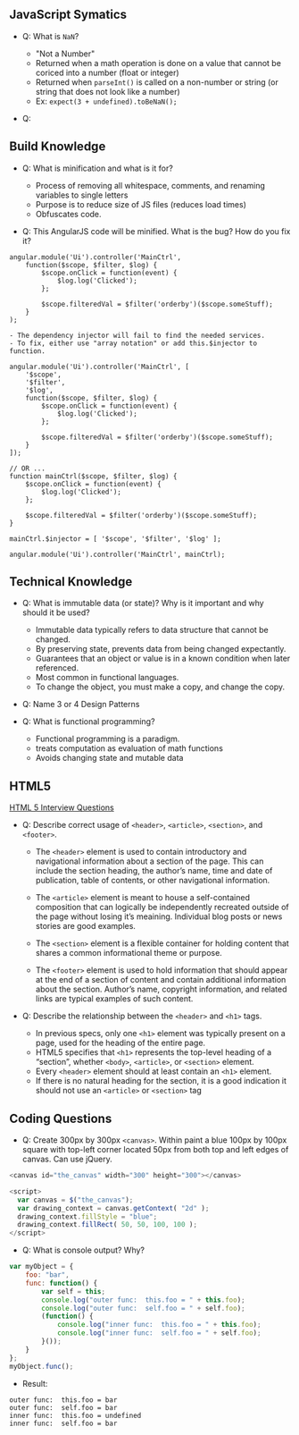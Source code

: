 ## JavaScript Symatics

- Q: What is `NaN`?
    - "Not a Number"
    - Returned when a math operation is done on a value that cannot be coriced into a number (float or integer)
    - Returned when `parseInt()` is called on a non-number or string (or string that does not look like a number)
    - Ex: `expect(3 + undefined).toBeNaN();`

- Q:

## Build Knowledge

- Q: What is minification and what is it for?
   - Process of removing all whitespace, comments, and renaming variables to single letters
   - Purpose is to reduce size of JS files (reduces load times)
   - Obfuscates code.

- Q: This AngularJS code will be minified. What is the bug? How do you fix it?
```
angular.module('Ui').controller('MainCtrl',
    function($scope, $filter, $log) {
        $scope.onClick = function(event) {
            $log.log('Clicked');
        };

        $scope.filteredVal = $filter('orderby')($scope.someStuff);
    }
);
```

    - The dependency injector will fail to find the needed services.
    - To fix, either use "array notation" or add this.$injector to function.

```
angular.module('Ui').controller('MainCtrl', [
    '$scope',
    '$filter',
    '$log',
    function($scope, $filter, $log) {
        $scope.onClick = function(event) {
            $log.log('Clicked');
        };

        $scope.filteredVal = $filter('orderby')($scope.someStuff);
    }
]);

// OR ...
function mainCtrl($scope, $filter, $log) {
    $scope.onClick = function(event) {
        $log.log('Clicked');
    };

    $scope.filteredVal = $filter('orderby')($scope.someStuff);
}

mainCtrl.$injector = [ '$scope', '$filter', '$log' ];

angular.module('Ui').controller('MainCtrl', mainCtrl);

```

## Technical Knowledge

- Q: What is immutable data (or state)? Why is it important and why should it be used?
    - Immutable data typically refers to data structure that cannot be changed.
    - By preserving state, prevents data from being changed expectantly.
    - Guarantees that an object or value is in a known condition when later referenced.
    - Most common in functional languages.
    - To change the object, you must make a copy, and change the copy.

- Q: Name 3 or 4 Design Patterns


- Q: What is functional programming?
   - Functional programming is a paradigm.
   - treats computation as evaluation of math functions
   - Avoids changing state and mutable data

## HTML5
[HTML 5 Interview Questions](http://www.toptal.com/html5/interview-questions)

- Q: Describe correct usage of `<header>`, `<article>`, `<section>`, and `<footer>`.
    - The `<header>` element is used to contain introductory and navigational information about a section of the page. This can include the section heading, the author’s name, time and date of publication, table of contents, or other navigational information.

    - The `<article>` element is meant to house a self-contained composition that can logically be independently recreated outside of the page without losing it’s meaining. Individual blog posts or news stories are good examples.

    - The `<section>` element is a flexible container for holding content that shares a common informational theme or purpose.

    - The `<footer>` element is used to hold information that should appear at the end of a section of content and contain additional information about the section. Author’s name, copyright information, and related links are typical examples of such content.

- Q: Describe the relationship between the `<header>` and `<h1>` tags.
    - In previous specs, only one `<h1>` element was typically present on a page, used for the heading of the entire page.
    - HTML5 specifies that `<h1>` represents the top-level heading of a “section”, whether `<body>`, `<article>`, or `<section>` element.
    - Every `<header>` element should at least contain an `<h1>` element.
    - If there is no natural heading for the section, it is a good indication it should not use an `<article>` or `<section>` tag

## Coding Questions

- Q: Create 300px by 300px `<canvas>`. Within paint a blue 100px by 100px square with top-left corner located 50px from both top and left edges of canvas. Can use jQuery.

```JavaScript
<canvas id="the_canvas" width="300" height="300"></canvas>

<script>
  var canvas = $("the_canvas");
  var drawing_context = canvas.getContext( "2d" );
  drawing_context.fillStyle = "blue";
  drawing_context.fillRect( 50, 50, 100, 100 );
</script>
```

- Q: What is console output? Why?

```JavaScript
var myObject = {
    foo: "bar",
    func: function() {
        var self = this;
        console.log("outer func:  this.foo = " + this.foo);
        console.log("outer func:  self.foo = " + self.foo);
        (function() {
            console.log("inner func:  this.foo = " + this.foo);
            console.log("inner func:  self.foo = " + self.foo);
        }());
    }
};
myObject.func();
```
- Result:
```
outer func:  this.foo = bar
outer func:  self.foo = bar
inner func:  this.foo = undefined
inner func:  self.foo = bar
```
